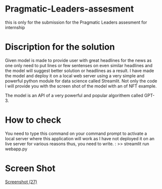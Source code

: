 # Pragmatic-Leaders-assesment
this is only for the submission for the Pragmatic Leaders assesment for internship

# Discription for the solution
Given model is made to provide user with great headlines for the news as one only need to put lines or few sentenses on even similar headlines and the model will suggest better solution or headlines as a result. I have made the model and deploy it on a local web server using a very simple and powerful python module for data science called Streamlit. Not only the code I will provide you with the screen shot of the model with an of NFT example.

The model is an API of a very powerful and popular algorithem called GPT-3.

# How to check
You need to type this command on your command prompt to activate a local server where this application will work as I have not deployed it on an live server for various reasons thus, you need to write.
: >> streamlit run webapp.py


# Screen Shot

[Screenshot (27)](https://user-images.githubusercontent.com/92256902/156638168-0566a8e1-4976-4b61-b19b-e5fdb6148c83.png)
